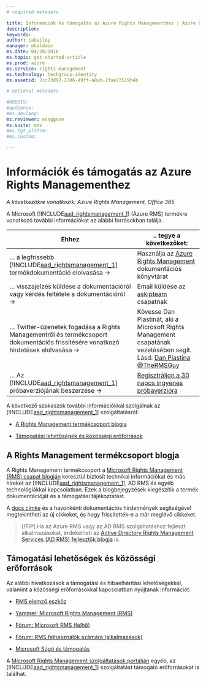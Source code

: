 ```yaml
---
# required metadata

title: Információk és támogatás az Azure Rights Managementhez | Azure RMS
description:
keywords:
author: cabailey
manager: mbaldwin
ms.date: 04/28/2016
ms.topic: get-started-article
ms.prod: azure
ms.service: rights-management
ms.technology: techgroup-identity
ms.assetid: 7cc73d92-27d6-49ff-a8ab-2fae73519b4b

# optional metadata

#ROBOTS:
#audience:
#ms.devlang:
ms.reviewer: esaggese
ms.suite: ems
#ms.tgt_pltfrm:
#ms.custom:

---
```


# Információk és támogatás az Azure Rights Managementhez

*A következőkre vonatkozik: Azure Rights Management, Office 365*

A Microsoft [!INCLUDE[aad_rightsmanagement_1](../includes/aad_rightsmanagement_1_md.md)] (Azure RMS) termékre vonatkozó további információkat az alábbi forrásokban találja.

|Ehhez|.. tegye a következőket:|
|----------------|---------------|
|… a legfrissebb [!INCLUDE[aad_rightsmanagement_1](../includes/aad_rightsmanagement_1_md.md)] termékdokumentáció elolvasása →|Használja az [Azure Rights Management](../understand-explore/azure-rights-management.md) dokumentációs könyvtárat|
|… visszajelzés küldése a dokumentációról vagy kérdés feltétele a dokumentációról →|Email küldése az [askipteam](mailto:%20askipteam@microsoft.com?subject=Documentation%20feedback) csapatnak|
|… Twitter-üzenetek fogadása a Rights Managementről és termékcsoport dokumentációs frissítésére vonatkozó hirdetések elolvasása →|Kövesse Dan Plastinát, aki a Microsoft Rights Management csapatának vezetésében segít. Lásd: [Dan Plastina @TheRMSGuy](https://twitter.com/TheRMSGuy)|
|… Az [!INCLUDE[aad_rightsmanagement_1](../includes/aad_rightsmanagement_1_md.md)] próbaverziójának beszerzése →|[Regisztráljon a 30 napos ingyenes próbaverzióra](https://portal.microsoftonline.com/Signup/MainSignUp15.aspx?&amp;OfferId=A43415D3-404C-4df3-B31B-AAD28118A778&amp;dl=RIGHTSMANAGEMENT&amp;ali=1)|
A következő szakaszok további információkkal szolgálnak az [!INCLUDE[aad_rightsmanagement_1](../includes/aad_rightsmanagement_1_md.md)] szolgáltatásról:


-   [A Rights Management termékcsoport blogja](information-support.md#BKMK_ProductGroupBlog)

-   [Támogatási lehetőségek és közösségi erőforrások](#support-options-and-community-resources)


## A Rights Management termékcsoport blogja
A Rights Management termékcsoport a [Microsoft Rights Management (RMS) csapat blogján](http://blogs.technet.com/b/rms/) keresztül biztosít technikai információkat és más híreket az [!INCLUDE[aad_rightsmanagement_1](../includes/aad_rightsmanagement_1_md.md)], AD RMS és egyéb technológiákkal kapcsolatban. Ezek a blogbejegyzések kiegészítik a termék dokumentációját és a támogatási tájékoztatást.

A [docs címke](http://blogs.technet.com/b/rms/archive/tags/docs/) és a havonkénti dokumentációs hirdetmények segítségével megtekintheti az új cikkeket, és hogy frissítették-e a már meglévő cikkeket.

> [!TIP] Ha az Azure RMS vagy az AD RMS szolgáltatáshoz fejleszt alkalmazásokat, érdekelheti az [Active Directory Rights Management Services (AD RMS) fejlesztők blogja](http://blogs.msdn.com/b/rms/) is.

## Támogatási lehetőségek és közösségi erőforrások
Az alábbi hivatkozások a támogatási és hibaelhárítási lehetőségekkel, valamint a közösségi erőforrásokkal kapcsolatban nyújtanak információt:

-   [RMS elemző eszköz](http://www.microsoft.com/en-us/download/details.aspx?id=46437)

-   [Yammer: Microsoft Rights Management (RMS)](http://www.yammer.com/AskIPTeam)

-   [Fórum: Microsoft RMS (felhő)](https://social.technet.microsoft.com/Forums/en-US/home?forum=rmscloud)

-   [Fórum: RMS felhasználók számára (alkalmazások)](https://social.technet.microsoft.com/Forums/en-US/home?forum=rmsapps)

-   [Microsoft Súgó és támogatás](http://go.microsoft.com/fwlink/?LinkId=243064)

A [Microsoft Rights Management szolgáltatások portálján](http://www.microsoft.com/rms) egyéb, az [!INCLUDE[aad_rightsmanagement_1](../includes/aad_rightsmanagement_1_md.md)] szolgáltatást támogató erőforrásokat is találhat.





<!--HONumber=May16_HO2-->



